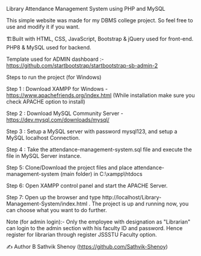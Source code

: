 Library Attendance Management System using PHP and MySQL


This simple website was made for my DBMS college project. So feel free to use and modify it if you want.


🏗️Built with
HTML, CSS, JavaScript, Bootstrap & jQuery used for front-end.
PHP8 & MySQL used for backend.


Template used for ADMIN dashboard :- https://github.com/startbootstrap/startbootstrap-sb-admin-2


Steps to run the project (for Windows)

Step 1 : Download XAMPP for Windows - https://www.apachefriends.org/index.html (While installation make sure you check APACHE option to install)

Step 2 : Download MySQL Community Server - https://dev.mysql.com/downloads/mysql/

Step 3 : Setup a MySQL server with password mysql123, and setup a MySQL localhost Connection.

Step 4 : Take the attendance-management-system.sql file and execute the file in MySQL Server instance.

Step 5: Clone/Download the project files and place attendance-management-system (main folder) in C:\xampp\htdocs

Step 6: Open XAMPP control panel and start the APACHE Server.

Step 7: Open up the browser and type http://localhost/Library-Management-System/index.html . The project is up and running now, you can choose what you want to do further.

Note (for admin login):- Only the employee with designation as "Librarian" can login to the admin section with his faculty ID and password. Hence register for librarian through register JSSSTU Faculty option.


✍️ Author
B Sathvik Shenoy (https://github.com/Sathvik-Shenoy)

